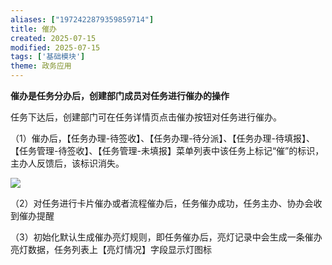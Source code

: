```yaml
---
aliases: ["1972422879359859714"]
title: 催办
created: 2025-07-15
modified: 2025-07-15
tags: ['基础模块']
theme: 政务应用
---
```


**催办是任务分办后，创建部门成员对任务进行催办的操作**

任务下达后，创建部门可在任务详情页点击催办按钮对任务进行催办。

（1）催办后，【任务办理-待签收】、【任务办理-待分派】、【任务办理-待填报】、【任务管理-待签收】、【任务管理-未填报】菜单列表中该任务上标记“催”的标识，主办人反馈后，该标识消失。

![](2da9990ad774bc7266c606a77d87c317.jpg)

（2）对任务进行卡片催办或者流程催办后，任务催办成功，任务主办、协办会收到催办提醒

（3）初始化默认生成催办亮灯规则，即任务催办后，亮灯记录中会生成一条催办亮灯数据，任务列表上【亮灯情况】字段显示灯图标